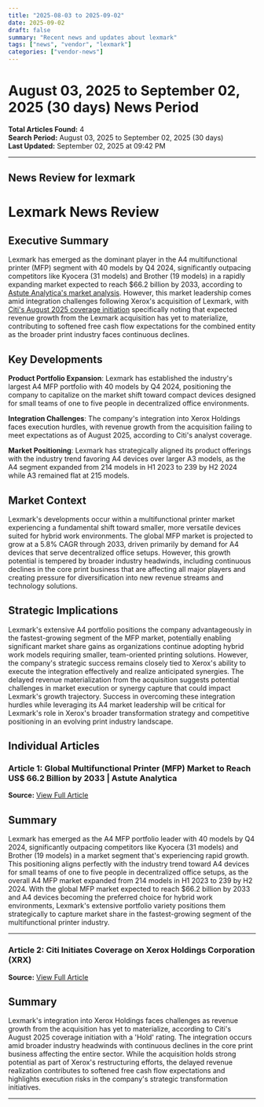 ```yaml
---
title: "2025-08-03 to 2025-09-02"
date: 2025-09-02
draft: false
summary: "Recent news and updates about lexmark"
tags: ["news", "vendor", "lexmark"]
categories: ["vendor-news"]
---
```


# August 03, 2025 to September 02, 2025 (30 days) News Period 

**Total Articles Found:** 4  
**Search Period:** August 03, 2025 to September 02, 2025 (30 days)  
**Last Updated:** September 02, 2025 at 09:42 PM

---

## News Review for lexmark

# Lexmark News Review

## Executive Summary

Lexmark has emerged as the dominant player in the A4 multifunctional printer (MFP) segment with 40 models by Q4 2024, significantly outpacing competitors like Kyocera (31 models) and Brother (19 models) in a rapidly expanding market expected to reach $66.2 billion by 2033, according to [Astute Analytica's market analysis](https://www.globenewswire.com/news-release/2025/08/25/3138603/0/en/Global-Multifunctional-Printer-MFP-Market-to-Reach-US-66-2-Billion-by-2033-Astute-Analytica.html). However, this market leadership comes amid integration challenges following Xerox's acquisition of Lexmark, with [Citi's August 2025 coverage initiation](https://finance.yahoo.com/news/citi-initiates-coverage-xerox-holdings-173004600.html) specifically noting that expected revenue growth from the Lexmark acquisition has yet to materialize, contributing to softened free cash flow expectations for the combined entity as the broader print industry faces continuous declines.

## Key Developments

**Product Portfolio Expansion**: Lexmark has established the industry's largest A4 MFP portfolio with 40 models by Q4 2024, positioning the company to capitalize on the market shift toward compact devices designed for small teams of one to five people in decentralized office environments.

**Integration Challenges**: The company's integration into Xerox Holdings faces execution hurdles, with revenue growth from the acquisition failing to meet expectations as of August 2025, according to Citi's analyst coverage.

**Market Positioning**: Lexmark has strategically aligned its product offerings with the industry trend favoring A4 devices over larger A3 models, as the A4 segment expanded from 214 models in H1 2023 to 239 by H2 2024 while A3 remained flat at 215 models.

## Market Context

Lexmark's developments occur within a multifunctional printer market experiencing a fundamental shift toward smaller, more versatile devices suited for hybrid work environments. The global MFP market is projected to grow at a 5.8% CAGR through 2033, driven primarily by demand for A4 devices that serve decentralized office setups. However, this growth potential is tempered by broader industry headwinds, including continuous declines in the core print business that are affecting all major players and creating pressure for diversification into new revenue streams and technology solutions.

## Strategic Implications

Lexmark's extensive A4 portfolio positions the company advantageously in the fastest-growing segment of the MFP market, potentially enabling significant market share gains as organizations continue adopting hybrid work models requiring smaller, team-oriented printing solutions. However, the company's strategic success remains closely tied to Xerox's ability to execute the integration effectively and realize anticipated synergies. The delayed revenue materialization from the acquisition suggests potential challenges in market execution or synergy capture that could impact Lexmark's growth trajectory. Success in overcoming these integration hurdles while leveraging its A4 market leadership will be critical for Lexmark's role in Xerox's broader transformation strategy and competitive positioning in an evolving print industry landscape.

## Individual Articles

### Article 1: Global Multifunctional Printer (MFP) Market to Reach US$ 66.2 Billion by 2033 | Astute Analytica

**Source:** [View Full Article](https://www.globenewswire.com/news-release/2025/08/25/3138603/0/en/Global-Multifunctional-Printer-MFP-Market-to-Reach-US-66-2-Billion-by-2033-Astute-Analytica.html)

## Summary

Lexmark has emerged as the A4 MFP portfolio leader with 40 models by Q4 2024, significantly outpacing competitors like Kyocera (31 models) and Brother (19 models) in a market segment that's experiencing rapid growth. This positioning aligns perfectly with the industry trend toward A4 devices for small teams of one to five people in decentralized office setups, as the overall A4 MFP market expanded from 214 models in H1 2023 to 239 by H2 2024. With the global MFP market expected to reach $66.2 billion by 2033 and A4 devices becoming the preferred choice for hybrid work environments, Lexmark's extensive portfolio variety positions them strategically to capture market share in the fastest-growing segment of the multifunctional printer industry.



---

### Article 2: Citi Initiates Coverage on Xerox Holdings Corporation (XRX)

**Source:** [View Full Article](https://finance.yahoo.com/news/citi-initiates-coverage-xerox-holdings-173004600.html)

## Summary

Lexmark's integration into Xerox Holdings faces challenges as revenue growth from the acquisition has yet to materialize, according to Citi's August 2025 coverage initiation with a 'Hold' rating. The integration occurs amid broader industry headwinds with continuous declines in the core print business affecting the entire sector. While the acquisition holds strong potential as part of Xerox's restructuring efforts, the delayed revenue realization contributes to softened free cash flow expectations and highlights execution risks in the company's strategic transformation initiatives.





---

